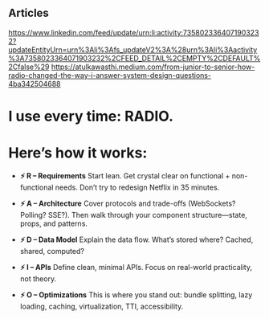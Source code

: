 ## Articles 
https://www.linkedin.com/feed/update/urn:li:activity:7358023364071903232?updateEntityUrn=urn%3Ali%3Afs_updateV2%3A%28urn%3Ali%3Aactivity%3A7358023364071903232%2CFEED_DETAIL%2CEMPTY%2CDEFAULT%2Cfalse%29
https://atulkawasthi.medium.com/from-junior-to-senior-how-radio-changed-the-way-i-answer-system-design-questions-4ba342504688

#  I use every time: RADIO.


# Here’s how it works:

- **⚡ R – Requirements**
Start lean. Get crystal clear on functional + non-functional needs.
Don’t try to redesign Netflix in 35 minutes.

- **⚡ A – Architecture**
Cover protocols and trade-offs (WebSockets? Polling? SSE?).
Then walk through your component structure—state, props, and patterns.

- **⚡ D – Data Model**
Explain the data flow. What’s stored where? Cached, shared, computed?

- **⚡ I – APIs**
Define clean, minimal APIs. Focus on real-world practicality, not theory.

- **⚡ O – Optimizations**
This is where you stand out: bundle splitting, lazy loading, caching, virtualization, TTI, accessibility.